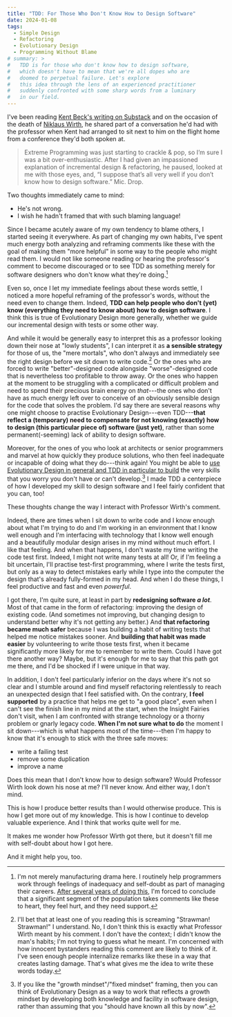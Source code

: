 ```yaml
---
title: "TDD: For Those Who Don't Know How to Design Software"
date: 2024-01-08
tags:
  - Simple Design
  - Refactoring
  - Evolutionary Design
  - Programming Without Blame
# summary: >
#   TDD is for those who don't know how to design software,
#   which doesn't have to mean that we're all dopes who are
#   doomed to perpetual failure. Let's explore
#   this idea through the lens of an experienced practitioner
#   suddenly confronted with some sharp words from a luminary
#   in our field.
---
```

I've been reading [Kent Beck's writing on Substack](https://substack.com/@kentbeck) and on the occasion of the death of [Niklaus Wirth](https://en.wikipedia.org/wiki/Niklaus_Wirth), he shared part of a conversation he'd had with the professor when Kent had arranged to sit next to him on the flight home from a conference they'd both spoken at.

> Extreme Programming was just starting to crackle & pop, so I’m sure I was a bit over-enthusiastic. After I had given an impassioned  explanation of incremental design & refactoring, he paused, looked  at me with those eyes, and, “I suppose that’s all very well if you don’t know how to design software.” Mic. Drop.

Two thoughts immediately came to mind:

- He's not wrong.
- I wish he hadn't framed that with such blaming language!

Since I became acutely aware of my own tendency to blame others, I started seeing it everywhere. As part of changing my own habits, I've spent much energy both analyzing and reframing comments like these with the goal of making them "more helpful" in some way to the people who might read them. I would not like someone reading or hearing the professor's comment to become discouraged or to see TDD as something merely for software designers who don't know what they're doing.[^lest-you-think]

[^lest-you-think]: I'm not merely manufacturing drama here. I routinely help programmers work through feelings of inadequacy and self-doubt as part of managing their careers. [After several years of doing this](https://experience.jbrains.ca), I'm forced to conclude that a significant segment of the population takes comments like these to heart, they feel hurt, and they need support.

Even so, once I let my immediate feelings about these words settle, I noticed a more hopeful reframing of the professor's words, without the need even to change them. Indeed, **TDD can help people who don't (yet) know (everything they need to know about) how to design software**. I think this is true of Evolutionary Design more generally, whether we guide our incremental design with tests or some other way.

And while it would be generally easy to interpret this as a professor looking down their nose at "lowly students", I can interpret it as **a sensible strategy** for those of us, the "mere mortals", who don't always and immediately see the right design before we sit down to write code.[^strawman-alert] Or the ones who are forced to write "better"-designed code alongside "worse"-designed code that is nevertheless too profitable to throw away. Or the ones who happen at the moment to be struggling with a complicated or difficult problem and need to spend their precious brain energy on _that_---the ones who don't have as much energy left over to conceive of an obviously sensible design for the code that solves the problem. I'd say there are several reasons why one might choose to practise Evolutionary Design---even TDD---**that reflect a (temporary) need to compensate for not knowing (exactly) how to design (this particular piece of) software (just yet)**, rather than some permanent(-seeming) lack of ability to design software.

[^strawman-alert]: I'll bet that at least one of you reading this is screaming "Strawman! Strawman!" I understand. No, I don't think this is exactly what Professor Wirth meant by his comment. I don't have the context; I didn't know the man's habits; I'm not trying to guess what he meant. I'm concerned with how innocent bystanders reading this comment are likely to think of it. I've seen enough people internalize remarks like these in a way that creates lasting damage. That's what gives me the idea to write these words today.

Moreover, for the ones of you who look at architects or senior programmers and marvel at how quickly they produce solutions, who then feel inadequate or incapable of doing what they do---think again! You might be able to [use Evolutionary Design in general and TDD in particular to build](https://blog.jbrains.ca/permalink/becoming-an-accomplished-software-designer) the very skills that you worry you don't have or can't develop.[^growth-mindset] I made TDD a centerpiece of how I developed my skill to design software and I feel fairly confident that you can, too!

[^growth-mindset]: If you like the "growth mindset"/"fixed mindset" framing, then you can think of Evolutionary Design as a way to work that reflects a growth mindset by developing both knowledge and facility in software design, rather than assuming that you "should have known all this by now".

These thoughts change the way I interact with Professor Wirth's comment.

Indeed, there are times when I sit down to write code and I know enough about what I'm trying to do and I'm working in an environment that I know well enough and I'm interfacing with technology that I know well enough and a beautifully modular design arises in my mind without much effort. I like that feeling. And when that happens, I don't waste my time writing the code test first. Indeed, I might not write many tests at all! Or, if I'm feeling a bit uncertain, I'll practise test-first programming, where I write the tests first, but only as a way to detect mistakes early while I type into the computer the design that's already fully-formed in my head. And when I do these things, I feel productive and fast and even _powerful_.

I got there, I'm quite sure, at least in part by **redesigning software _a lot_**. Most of that came in the form of refactoring: improving the design of existing code. (And sometimes not improving, but changing design to understand better why it's not getting any better.) And **that refactoring became much safer** because I was building a habit of writing tests that helped me notice mistakes sooner. And **building that habit was made easier** by volunteering to write those tests first, when it became significantly more likely for me to remember to write them. Could I have got there another way? Maybe, but it's enough for me to say that this path got me there, and I'd be shocked if I were unique in that way.

In addition, I don't feel particularly inferior on the days where it's not so clear and I stumble around and find myself refactoring relentlessly to reach an unexpected design that I feel satisfied with. On the contrary, **I feel supported** by a practice that helps me get to "a good place", even when I can't see the finish line in my mind at the start, when the Insight Fairies don't visit, when I am confronted with strange technology or a thorny problem or gnarly legacy code. **When I'm not sure what to do** the moment I sit down---which is what happens most of the time---then I'm happy to know that it's enough to stick with the three safe moves:

- write a failing test
- remove some duplication
- improve a name

Does this mean that I don't know how to design software? Would Professor Wirth look down his nose at me? I'll never know. And either way, I don't mind.

This is how I produce better results than I would otherwise produce. This is how I get more out of my knowledge. This is how I continue to develop valuable experience. And I think that works quite well for me.

It makes me wonder how Professor Wirth got there, but it doesn't fill me with self-doubt about how I got here.

And it might help you, too.
